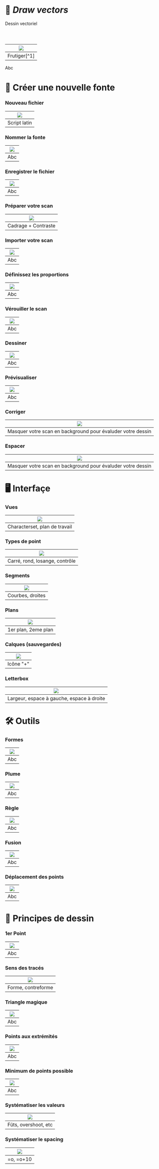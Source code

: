 # 📐 *Draw vectors*
  Dessin vectoriel
### &nbsp;

|![](links/Typo_Vectors_Drawing_1.jpg) |
|:---:|
| Frutiger[^1]           |

Abc

# 📝 Créer une nouvelle fonte

### Nouveau fichier

|![](links/New_File.gif) |
|:---:|
| Script latin           |

### Nommer la fonte

|![](links/Naming.gif) |
|:---:|
| Abc           |

### Enregistrer le fichier

|![](links/Saving.gif) |
|:---:|
| Abc           |

### Préparer votre scan

|![](links/Scan.gif) |
|:---:|
| Cadrage + Contraste           |

### Importer votre scan

|![](links/Import.gif) |
|:---:|
| Abc           |

### Définissez les proportions

|![](links/Resize.gif) |
|:---:|
| Abc           |

### Vérouiller le scan

|![](links/Lock.gif) |
|:---:|
| Abc           |

### Dessiner

|![](links/Draw.gif) |
|:---:|
| Abc           |

### Prévisualiser

|![](links/Preview.gif) |
|:---:|
| Abc           |

### Corriger

|![](links/Edit.gif) |
|:---:|
| Masquer votre scan en background pour évaluder votre dessin           |

### Espacer

|![](links/Space.gif) |
|:---:|
| Masquer votre scan en background pour évaluder votre dessin           |

# 🖥️ Interfaçe

### Vues

|![](links/Contraste.gif) |
|:---:|
| Characterset, plan de travail           |

### Types de point

|![](links/Contraste.gif) |
|:---:|
| Carré, rond, losange, contrôle           |

### Segments

|![](links/Contraste.gif) |
|:---:|
| Courbes, droites           |

### Plans

|![](links/Contraste.gif) |
|:---:|
| 1er plan, 2eme plan           |

### Calques (sauvegardes)

|![](links/Contraste.gif) |
|:---:|
| Icône "+"           |

### Letterbox

|![](links/Contraste.gif) |
|:---:|
| Largeur, espace à gauche, espace à droite           |

# 🛠️ Outils

### Formes

|![](links/Contraste.gif) |
|:---:|
| Abc           |

### Plume

|![](links/Contraste.gif) |
|:---:|
| Abc           |

### Règle

|![](links/Contraste.gif) |
|:---:|
| Abc           |

### Fusion

|![](links/Contraste.gif) |
|:---:|
| Abc           |

### Déplacement des points

|![](links/Contraste.gif) |
|:---:|
| Abc           |

# 📏 Principes de dessin

### 1er Point

|![](links/Contraste.gif) |
|:---:|
| Abc           |

### Sens des tracés

|![](links/Contraste.gif) |
|:---:|
| Forme, contreforme           |

### Triangle magique

|![](links/Contraste.gif) |
|:---:|
| Abc           |

### Points aux extrémités

|![](links/Contraste.gif) |
|:---:|
| Abc           |

### Minimum de points possible

|![](links/Contraste.gif) |
|:---:|
| Abc           |

### Systématiser les valeurs

|![](links/Contraste.gif) |
|:---:|
| Fûts, overshoot, etc           |

### Systématiser le spacing

|![](links/Contraste.gif) |
|:---:|
| =o, =o+10           |
